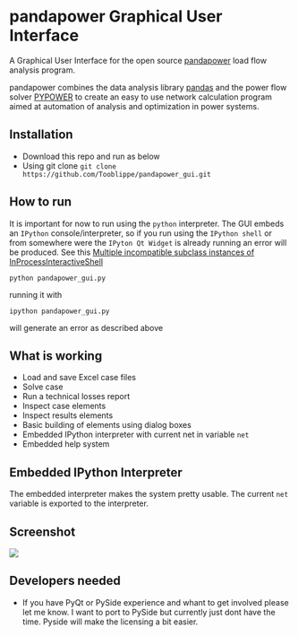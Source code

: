 # pandapower Graphical User Interface
A Graphical User Interface for the open source [pandapower](https://github.com/lthurner/pandapower) load flow analysis program.

pandapower combines the data analysis library [pandas](http://pandas.pydata.org>) and the power flow solver [PYPOWER](https:/pypi.python.org/pypi/PYPOWER) to create an easy to use network calculation program aimed at automation of analysis and optimization in power systems.

## Installation
* Download this repo and run as below
* Using git clone `git clone https://github.com/Tooblippe/pandapower_gui.git`

## How to run
It is important for now to run using the `python` interpreter.  The GUI embeds an `IPython` console/interpreter, so if you run using the `IPython shell` or from somewhere were the `IPyton Qt Widget` is already running an error will be produced. See this [Multiple incompatible subclass instances of InProcessInteractiveShell](http://stackoverflow.com/questions/20243754/multiple-incompatible-subclass-instances-of-interactiveshellembed-are-being-crea)

```
python pandapower_gui.py
```

running it with 
```
ipython pandapower_gui.py
```

will generate an error as described above

## What is working
* Load and save Excel case files
* Solve case
* Run a technical losses report
* Inspect case elements
* Inspect results elements
* Basic building of elements using dialog boxes
* Embedded IPython interpreter with current net in variable `net`
* Embedded help system

## Embedded IPython Interpreter
The embedded interpreter makes the system pretty usable. The current `net` variable is exported to the interpreter. 


## Screenshot
![](https://cloud.githubusercontent.com/assets/805313/26354423/c31f1d5e-3fc4-11e7-9363-4c5d798caecd.png)

## Developers needed
* If you have PyQt or PySide experience and whant to get involved please let me know. I want to port to PySide but currently just dont have the time. Pyside will make the licensing a bit easier. 



